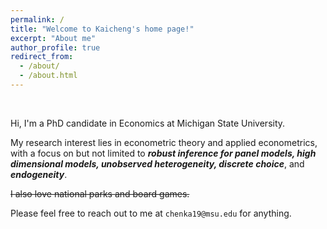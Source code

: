 ```yaml
---
permalink: /
title: "Welcome to Kaicheng's home page!"
excerpt: "About me"
author_profile: true
redirect_from: 
  - /about/
  - /about.html
---
```


<br />

Hi, I'm a PhD candidate in Economics at Michigan State University. 

My research interest lies in econometric theory and applied econometrics, with a focus on but not limited to ***robust inference for panel models, high dimensional models, unobserved heterogeneity, discrete choice***, and ***endogeneity***. 

~~I also love national parks and board games.~~

Please feel free to reach out to me at `chenka19@msu.edu` for anything.
